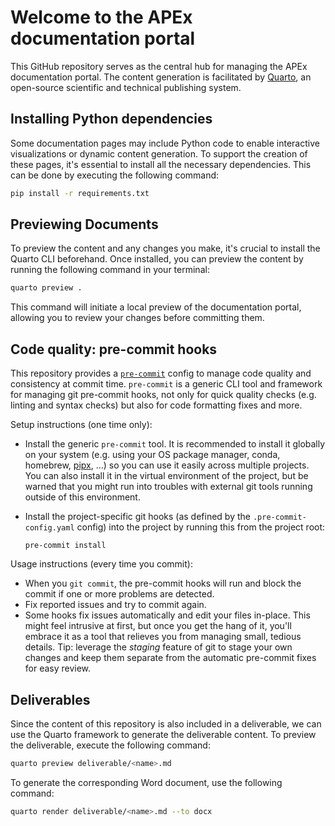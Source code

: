 # Welcome to the APEx documentation portal

This GitHub repository serves as the central hub for managing the APEx documentation portal. 
The content generation is facilitated by [Quarto](https://quarto.org/), an open-source scientific and technical publishing system.

## Installing Python dependencies

Some documentation pages may include Python code to enable interactive visualizations or dynamic content generation. 
To support the creation of these pages, it's essential to install all the necessary dependencies. This can be done by 
executing the following command:

```bash
pip install -r requirements.txt
```

## Previewing Documents

To preview the content and any changes you make, it's crucial to install the Quarto CLI beforehand. 
Once installed, you can preview the content by running the following command in your terminal:

```bash
quarto preview .
```

This command will initiate a local preview of the documentation portal, allowing you to review your changes before committing them.

## Code quality: pre-commit hooks

This repository provides a [`pre-commit`](https://pre-commit.com/) config
to manage code quality and consistency at commit time.
`pre-commit` is a generic CLI tool and framework for managing git pre-commit hooks,
not only for quick quality checks (e.g. linting and syntax checks)
but also for code formatting fixes and more.

Setup instructions (one time only):

- Install the generic `pre-commit` tool.
  It is recommended to install it globally on your system
  (e.g. using your OS package manager, conda, homebrew, [pipx](https://pipx.pypa.io), …)
  so you can use it easily across multiple projects.
  You can also install it in the virtual environment of the project,
  but be warned that you might run into troubles with external git tools
  running outside of this environment.
- Install the project-specific git hooks
  (as defined by the `.pre-commit-config.yaml` config)
  into the project by running this from the project root:

      pre-commit install

Usage instructions (every time you commit):

- When you `git commit`, the pre-commit hooks will run and block the commit if one or more problems are detected.
- Fix reported issues and try to commit again.
- Some hooks fix issues automatically and edit your files in-place.
  This might feel intrusive at first, but once you get the hang of it,
  you'll embrace it as a tool that relieves you from managing small, tedious details.
  Tip: leverage the *staging* feature of git to stage your own changes
  and keep them separate from the automatic pre-commit fixes for easy review.

## Deliverables

Since the content of this repository is also included in a deliverable, we can use the Quarto framework to generate the 
deliverable content. To preview the deliverable, execute the following command:

```bash
quarto preview deliverable/<name>.md
```

To generate the corresponding Word document, use the following command:

```bash
quarto render deliverable/<name>.md --to docx 
```

